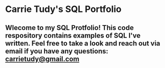 # Carrie Tudy's SQL Portfolio 

## Wlecome to my SQL Protfolio! This code respository contains examples of SQL I've written. Feel free to take a look and reach out via email if you have any questions: carrietudy@gmail.com 
